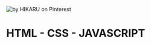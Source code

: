 ![](https://i.pinimg.com/564x/54/0a/d6/540ad6b4f6ff1b861bb418f7347ae224.jpg "by HIKARU on Pinterest")
 
# HTML - CSS - JAVASCRIPT

